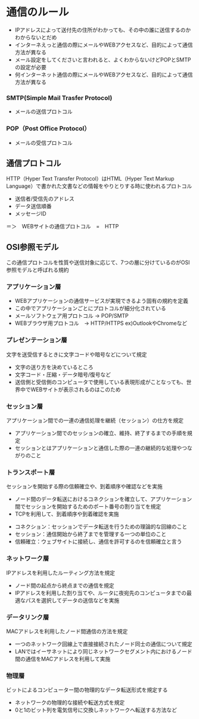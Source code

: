 # 通信のルール
- IPアドレスによって送付先の住所がわかっても、その中の誰に送信するのかわからないとだめ
- インターネえっと通信の際にメールやWEBアクセスなど、目的によって通信方法が異なる
- メール設定をしてくださいと言われると、よくわからないけどPOPとSMTPの設定が必要
- 何インターネット通信の際にメールやWEBアクセスなど、目的によって通信方法が異なる
### SMTP(Simple Mail Trasfer Protocol)
- メールの送信プロトコル

### POP（Post Office Protocol）
- メールの受信プロトコル

## 通信プロトコル
HTTP（Hyper Text Transfer Protocol）はHTML（Hyper Text Markup Language）で書かれた文書などの情報をやりとりする時に使われるプロトコル

- 送信者/受信先のアドレス
- データ送信順番
- メッセージID

＝＞　WEBサイトの通信プロトコル　=　HTTP

## OSI参照モデル
この通信プロトコルを性質や送信対象に応じて、7つの層に分けているのがOSI参照モデルと呼ばれる規約

### アプリケーション層
- WEBアプリケーションの通信サービスが実現できるよう固有の規約を定義
- この中でアプリケーションごとにプロトコルが細分化されている
 - メールソフトウェア用プロトコル → POP/SMTP
 - WEBブラウザ用プロトコル　→ HTTP/HTTPS
ex)OutlookやChromeなど

### プレゼンテーション層
文字を送受信するときに文字コードや暗号などについて規定
- 文字の送り方を決めているところ
 - 文字コード・圧縮・データ暗号/復号など
- 送信側と受信側のコンピュータで使用している表現形成がことなっても、世界中でWEBサイトが表示されるのはこのため

### セッション層
アプリケーション間での一連の通信処理を継続（セッション）の仕方を規定
- アプリケーション間でのセッションの確立、維持、終了するまでの手順を規定
- セッションとはアプリケーションと通信した際の一連の継続的な処理やつながりのこと

### トランスポート層
セッションを開始する際の信頼確立や、到着順序や確認などを実施
- ノード間のデータ転送におけるコネクションを確立して、アプリケーション間でセッションを開始するためのポート番号の割り当てを規定
- TCPを利用して、到着順序や到着確認を実施
* コネクション：セッションでデータ転送を行うための理論的な回線のこと
* セッション：通信開始から終了までを管理する一つの単位のこと
* 信頼確立：ウェブサイトに接続し、通信を許可するのを信頼確立と言う
### ネットワーク層
IPアドレスを利用したルーティング方法を規定
- ノード間の起点から終点までの通信を規定
- IPアドレスを利用した割り当てや、ルータに夜宛先のコンピュータまでの最適なパスを選択してデータの送信などを実施
### データリンク層
MACアドレスを利用したノード間通信の方法を規定
- 一つのネットワーク回線上で直接接続されたノード同士の通信について規定
- LANではイーサネットにより同じネットワークセグメント内におけるノード間の通信をMACアドレスを利用して実施

### 物理層
ビットによるコンピューター間の物理的なデータ転送形式を規定する
- ネットワークの物理的な接続や転送方式を規定
- 0と1のビット列を電気信号に交換しネットワークへ転送する方法など